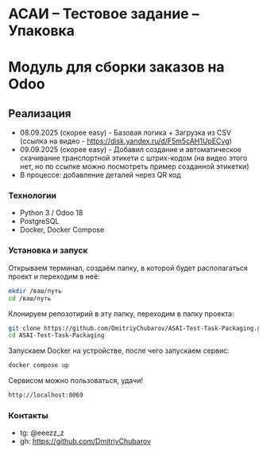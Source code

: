 # АСАИ – Тестовое задание – Упаковка
# Модуль для сборки заказов на Odoo

## Реализация
- 08.09.2025 (скорее easy) - Базовая логика + Загрузка из CSV (ссылка на видео - https://disk.yandex.ru/d/F5m5cAH1UpECvg)
- 09.09.2025 (скорее easy) - Добавил создание и автоматическое скачивание транспортной этикети с штрих-кодом (на видео этого нет, но по ссылке можно посмотреть пример созданной этикетки)
- В процессе: добавление деталей через QR код

### Технологии

- Python 3 / Odoo 18
- PostgreSQL 
- Docker, Docker Compose

### Установка и запуск

Открываем терминал, создаём папку, в которой будет располагаться проект и переходим в неё:
```bash
mkdir /ваш/путь
cd /ваш/путь
```
Клонируем репозотирий в эту папку, переходим в папку проекта:
```bash 
git clone https://github.com/DmitriyChubarov/ASAI-Test-Task-Packaging.git
cd ASAI-Test-Task-Packaging
```
Запускаем Docker на устройстве, после чего запускаем сервис:
```bash
docker compose up
```
Сервисом можно пользоваться, удачи!
```bash
http://localhost:8069
```
  
### Контакты
- tg: @eeezz_z
- gh: https://github.com/DmitriyChubarov
